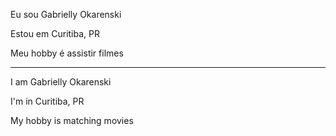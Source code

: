 Eu sou Gabrielly Okarenski 

Estou em Curitiba, PR

Meu hobby é assistir filmes

**************

I am Gabrielly Okarenski 

I'm in Curitiba, PR

My hobby is matching movies

